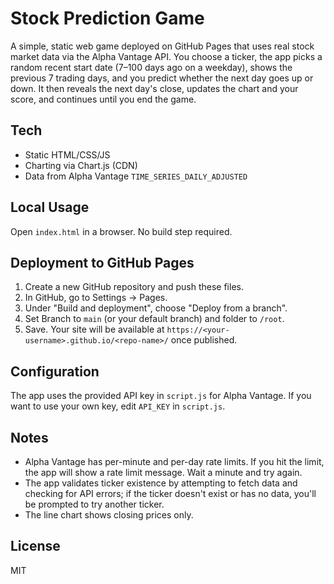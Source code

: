 # Stock Prediction Game

A simple, static web game deployed on GitHub Pages that uses real stock market data via the Alpha Vantage API. You choose a ticker, the app picks a random recent start date (7–100 days ago on a weekday), shows the previous 7 trading days, and you predict whether the next day goes up or down. It then reveals the next day's close, updates the chart and your score, and continues until you end the game.

## Tech
- Static HTML/CSS/JS
- Charting via Chart.js (CDN)
- Data from Alpha Vantage `TIME_SERIES_DAILY_ADJUSTED`

## Local Usage
Open `index.html` in a browser. No build step required.

## Deployment to GitHub Pages
1. Create a new GitHub repository and push these files.
2. In GitHub, go to Settings → Pages.
3. Under "Build and deployment", choose "Deploy from a branch".
4. Set Branch to `main` (or your default branch) and folder to `/root`.
5. Save. Your site will be available at `https://<your-username>.github.io/<repo-name>/` once published.

## Configuration
The app uses the provided API key in `script.js` for Alpha Vantage. If you want to use your own key, edit `API_KEY` in `script.js`.

## Notes
- Alpha Vantage has per-minute and per-day rate limits. If you hit the limit, the app will show a rate limit message. Wait a minute and try again.
- The app validates ticker existence by attempting to fetch data and checking for API errors; if the ticker doesn't exist or has no data, you'll be prompted to try another ticker.
- The line chart shows closing prices only.

## License
MIT